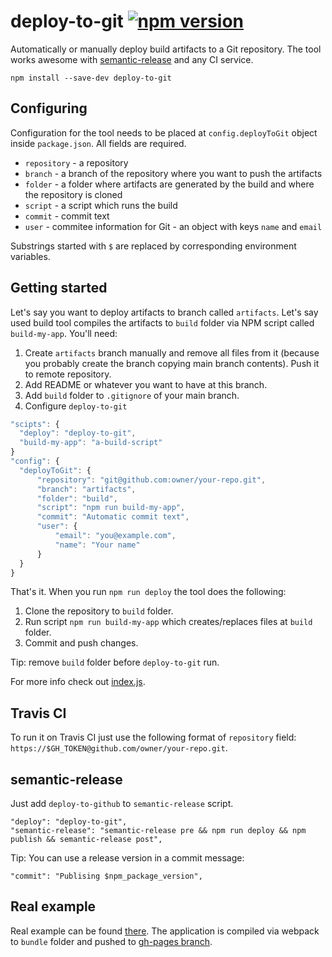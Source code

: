 # deploy-to-git [![npm version](https://badge.fury.io/js/deploy-to-git.svg)](https://badge.fury.io/js/deploy-to-git)
Automatically or manually deploy build artifacts to a Git repository. The tool works awesome with [semantic-release](https://github.com/semantic-release/semantic-release) and any CI service.

```
npm install --save-dev deploy-to-git
```

## Configuring

Configuration for the tool needs to be placed at ``config.deployToGit`` object inside  ``package.json``. All fields are required.

- ``repository`` - a repository
- ``branch`` - a branch of the repository where you want to push the artifacts
- ``folder`` - a folder where artifacts are generated by the build and where the repository is cloned
- ``script`` - a script which runs the build
- ``commit`` - commit text
- ``user`` - commitee information for Git - an object with keys ``name`` and ``email``

Substrings started with ``$`` are replaced by corresponding environment variables.

## Getting started

Let's say you want to deploy artifacts to branch called ``artifacts``. Let's say used build tool compiles the artifacts to ``build`` folder via NPM script called ``build-my-app``. You'll need:

1. Create ``artifacts`` branch manually and remove all files from it (because you probably create the branch copying main branch contents). Push it to remote repository.
2. Add README or whatever you want to have at this branch.
3. Add ``build`` folder to ``.gitignore`` of your main branch.
4. Configure ``deploy-to-git``

```js
"scipts": {
  "deploy": "deploy-to-git",
  "build-my-app": "a-build-script"
}
"config": {
  "deployToGit": {
      "repository": "git@github.com:owner/your-repo.git",
      "branch": "artifacts",
      "folder": "build",
      "script": "npm run build-my-app",
      "commit": "Automatic commit text",
      "user": {
          "email": "you@example.com",
          "name": "Your name"
      }
  }
}
```

That's it. When you run ``npm run deploy`` the tool does the following:

1. Clone the repository to ``build`` folder.
2. Run script ``npm run build-my-app`` which creates/replaces files at ``build`` folder.
3. Commit and push changes.

Tip: remove ``build`` folder before ``deploy-to-git`` run.

For more info check out [index.js](https://github.com/finom/deploy-to-git/blob/master/index.js).

## Travis CI

To run it on Travis CI just use the following format of ``repository`` field: ``https://$GH_TOKEN@github.com/owner/your-repo.git``.

## semantic-release

Just add ``deploy-to-github`` to ``semantic-release`` script.

```
"deploy": "deploy-to-git",
"semantic-release": "semantic-release pre && npm run deploy && npm publish && semantic-release post",
```

Tip: You can use a release version in a commit message:
```
"commit": "Publising $npm_package_version",
```

## Real example

Real example can be found [there](https://github.com/finom/github-embed). The application is compiled via webpack to ``bundle`` folder and pushed to [gh-pages branch](https://github.com/finom/github-embed/tree/gh-pages).
